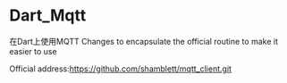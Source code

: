# Dart_Mqtt
在Dart上使用MQTT
Changes to encapsulate the official routine to make it easier to use

Official address:https://github.com/shamblett/mqtt_client.git
